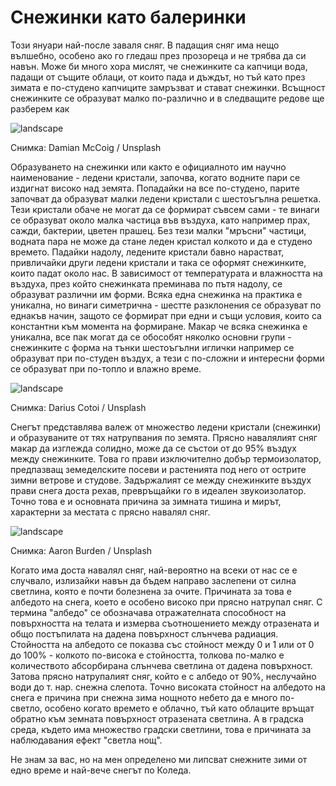 # Снежинки като балеринки

Този януари най-после заваля сняг. В падащия сняг има нещо вълшебно, особено ако го гледаш през прозореца и не трябва да си навън. Може би много хора мислят, че снежинките са капчици вода, падащи от същите облаци, от които пада и дъждът, но тъй като през зимата е по-студено капчиците замръзват и стават снежинки. Всъщност снежинките се образуват малко по-различно и в следващите редове ще разберем как

![landscape](https://images.unsplash.com/photo-1516715094483-75da7dee9758?q=80&w=1374&auto=format&fit=crop&ixlib=rb-4.0.3&ixid=M3wxMjA3fDB8MHxwaG90by1wYWdlfHx8fGVufDB8fHx8fA%3D%3D)

Снимка: Damian McCoig / Unsplash

Образуването на снежинки или както е официалното им научно наименование - ледени кристали, започва, когато водните пари се издигнат високо над земята. Попадайки на все по-студено, парите започват да образуват малки ледени кристали с шестоъгълна решетка. Тези кристали обаче не могат да се формират съвсем сами - те винаги се образуват около малка частица във въздуха, като например прах, сажди, бактерии, цветен прашец. Без тези малки "мръсни" частици, водната пара не може да стане леден кристал колкото и да е студено времето. Падайки надолу,  ледените кристали бавно нарастват, привличайки други ледени кристали и така се оформят снежинките, които падат около нас. В зависимост от температурата и влажността на въздуха, през който снежинката преминава по пътя надолу, се образуват различни им форми. Всяка една снежинка на практика е уникална, но винаги симетрична - шестте разклонения се образуват по еднакъв начин, защото се формират при едни и същи условия, които са константни към момента на формиране. Макар че всяка снежинка е уникална, все пак могат да се обособят няколко основни групи - снежинките с форма на тънки шестоъгълни иглички например се образуват при по-студен въздух, а тези с по-сложни и интересни форми се образуват при по-топло и влажно време.

![landscape](https://images.unsplash.com/photo-1610994190597-d466315c723f?q=80&w=1374&auto=format&fit=crop&ixlib=rb-4.0.3&ixid=M3wxMjA3fDB8MHxwaG90by1wYWdlfHx8fGVufDB8fHx8fA%3D%3D)

Снимка: Darius Cotoi / Unsplash

Снегът представлява валеж от множество ледени кристали (снежинки) и образуваните от тях натрупвания по земята. Прясно навалялият сняг макар да изглежда солидно, може да се състои от до 95% въздух между снежинките. Това го прави изключително добър термоизолатор, предпазващ земеделските посеви и растенията под него от острите зимни ветрове и студове. Задържалият се между снежинките въздух прави снега доста рехав, превръщайки го в идеален звукоизолатор. Точно това е и основната причина за зимната тишина и мирът, характерни за местата с прясно навалял сняг.

![landscape](https://images.unsplash.com/photo-1609730550740-dfe50fc05a0a?q=80&w=1374&auto=format&fit=crop&ixlib=rb-4.0.3&ixid=M3wxMjA3fDB8MHxwaG90by1wYWdlfHx8fGVufDB8fHx8fA%3D%3D)

Снимка: Aaron Burden / Unsplash

Когато има доста навалял сняг, най-вероятно на всеки от нас се е случвало, излизайки навън да бъдем направо заслепени от силна светлина, която е почти болезнена за очите. Причината за това е албедото на снега, което е особено високо при прясно натрупал сняг. С термина "албедо" се обозначава отражателната способност на повърхността на телата и измерва съотношението между отразената и общо постъпилата на дадена повърхност слънчева радиация. Стойността на албедото се показва със стойност между 0 и 1 или от 0 до 100% - колкото по-висока е стойността, толкова по-малко е количеството абсорбирана слънчева светлина от дадена повърхност. Затова прясно натрупалият сняг, който е с албедо от 90%, неслучайно води до т. нар. снежна слепота. Точно високата стойност на албедото на снега е причина при снежна зима нощното небето да е много по-светло, особено когато времето е облачно, тъй като облаците връщат обратно към земната повърхност отразената светлина. А в градска среда, където има множество градски светлини, това е причината за наблюдавания ефект "светла нощ".

Не знам за вас, но на мен определено ми липсват снежните зими от едно време и най-вече снегът по Коледа.